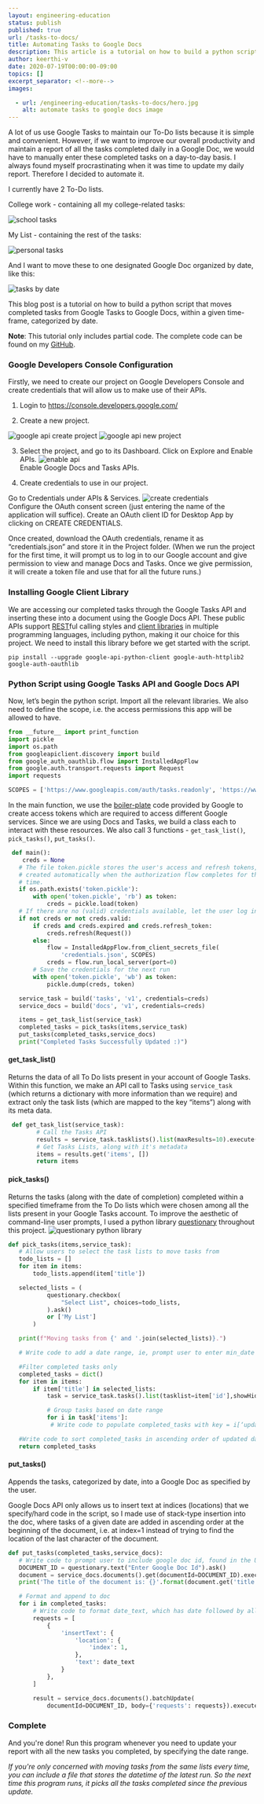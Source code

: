 ```yaml
---
layout: engineering-education
status: publish
published: true
url: /tasks-to-docs/
title: Automating Tasks to Google Docs
description: This article is a tutorial on how to build a python script that moves completed tasks from Google Tasks to Google Docs, within a given time-frame, categorized by date.
author: keerthi-v
date: 2020-07-19T00:00:00-09:00
topics: []
excerpt_separator: <!--more-->
images:

  - url: /engineering-education/tasks-to-docs/hero.jpg
    alt: automate tasks to google docs image
---
```


A lot of us use Google Tasks to maintain our To-Do lists because it is simple and convenient. However, if we want to improve our overall productivity and maintain a report of all the tasks completed daily in a Google Doc, we would have to manually enter these completed tasks on a day-to-day basis. I always found myself procrastinating when it was time to update my daily report. Therefore I decided to automate it.
<!--more-->

I currently have 2 To-Do lists.

College work - containing all my college-related tasks:

![school tasks](./college-work.png)

My List - containing the rest of the tasks:

![personal tasks](./my-list.png)

And I want to move these to one designated Google Doc organized by date, like this:

![tasks by date](./updated-doc.png)

This blog post is a tutorial on how to build a python script that moves completed tasks from Google Tasks to Google Docs, within a given time-frame, categorized by date.

**Note**: This tutorial only includes partial code. The complete code can be found on my [GitHub](https://github.com/keerthivarumbudy/ToDocs/blob/master/app.py).

### Google Developers Console Configuration

Firstly, we need to create our project on Google Developers Console and create credentials that will allow us to make use of their APIs.

1. Login to https://console.developers.google.com/

2. Create a new project.
   
![google api create project](./select-project.png)
   ![google api new project](./create-project.png)
   
3. Select the project, and go to its Dashboard. Click on Explore and Enable APIs.
![enable api](./enable-api.png)<br>
Enable Google Docs and Tasks APIs.

4. Create credentials to use in our project.

Go to Credentials under APIs & Services.
![create credentials](./create-credentials.png)<br>
Configure the OAuth consent screen (just entering the name of the application will suffice). Create an OAuth client ID for Desktop App by clicking on CREATE CREDENTIALS.

Once created, download the OAuth credentials, rename it as “credentials.json” and store it in the Project folder. (When we run the project for the first time, it will prompt us to log in to our Google account and give permission to view and manage Docs and Tasks. Once we give permission, it will create a token file and use that for all the future runs.)

### Installing Google Client Library
We are accessing our completed tasks through the Google Tasks API and inserting these into a document using the Google Docs API. These public APIs support [REST](https://en.wikipedia.org/wiki/Representational_state_transfer)ful calling styles and [client libraries](https://developers.google.com/api-client-library) in multiple programming languages, including python, making it our choice for this project. We need to install this library before we get started with the script.

```
pip install --upgrade google-api-python-client google-auth-httplib2 google-auth-oauthlib
```

### Python Script using Google Tasks API and Google Docs API

Now, let’s begin the python script. Import all the relevant libraries. We also need to define the scope, i.e. the access permissions this app will be allowed to have.

```python
from __future__ import print_function
import pickle
import os.path
from googleapiclient.discovery import build
from google_auth_oauthlib.flow import InstalledAppFlow
from google.auth.transport.requests import Request
import requests

SCOPES = ['https://www.googleapis.com/auth/tasks.readonly', 'https://www.googleapis.com/auth/documents']
```

In the main function, we use the [boiler-plate](https://github.com/gsuitedevs/python-samples/blob/master/tasks/quickstart/quickstart.py) code provided by Google to create access tokens which are required to access different Google services. Since we are using Docs and Tasks, we build a class each to interact with these resources. We also call 3 functions - `get_task_list()`, `pick_tasks()`, `put_tasks()`.	  

```python
 def main():
    creds = None
   # The file token.pickle stores the user's access and refresh tokens, and is
   # created automatically when the authorization flow completes for the first
   # time.
   if os.path.exists('token.pickle'):
       with open('token.pickle', 'rb') as token:
           creds = pickle.load(token)
   # If there are no (valid) credentials available, let the user log in.
   if not creds or not creds.valid:
       if creds and creds.expired and creds.refresh_token:
           creds.refresh(Request())
       else:
           flow = InstalledAppFlow.from_client_secrets_file(
               'credentials.json', SCOPES)
           creds = flow.run_local_server(port=0)
       # Save the credentials for the next run
       with open('token.pickle', 'wb') as token:
           pickle.dump(creds, token)

   service_task = build('tasks', 'v1', credentials=creds)
   service_docs = build('docs', 'v1', credentials=creds)

   items = get_task_list(service_task)
   completed_tasks = pick_tasks(items,service_task)
   put_tasks(completed_tasks,service_docs)
   print("Completed Tasks Successfully Updated :)")


```

#### get_task_list()
Returns the data of all To Do lists present in your account of Google Tasks. Within this function, we make an API call to Tasks using `service_task` (which returns a dictionary with more information than we require) and extract only the task lists (which are mapped to the key “items”) along with its meta data.

```python
 def get_task_list(service_task):  
        # Call the Tasks API  
        results = service_task.tasklists().list(maxResults=10).execute()  
        # Get Tasks Lists, along with it's metadata  
        items = results.get('items', [])  
        return items
```


#### pick_tasks()
Returns the tasks (along with the date of completion) completed within a specified timeframe from the To Do lists which were chosen among all the lists present in your Google Tasks account. To improve the aesthetic of command-line user prompts, I used a python library [questionary](https://pypi.org/project/questionary/) throughout this project. ![questionary python library](./questionary-prompt.png)

```python
def pick_tasks(items,service_task):
   # Allow users to select the task lists to move tasks from
   todo_lists = []
   for item in items:
       todo_lists.append(item['title'])

   selected_lists = (
           questionary.checkbox(
               "Select List", choices=todo_lists,
           ).ask()
           or ['My List']
       )

   print(f"Moving tasks from {' and '.join(selected_lists)}.")

   # Write code to add a date range, ie, prompt user to enter min_date and max_date, and convert these into strings of timeformat: %Y-%m-%dT%H:%M:%S.00Z

   #Filter completed tasks only
   completed_tasks = dict()
   for item in items:
       if item['title'] in selected_lists:
           task = service_task.tasks().list(tasklist=item['id'],showHidden=1,completedMin=min_date,completedMax=max_date).execute()

           # Group tasks based on date range
           for i in task['items']:
           	# Write code to populate completed_tasks with key = i[‘updated’] and value = i[‘title’]. We are concerned with date only, not time, hence splice the date string to only include date

   #Write code to sort completed_tasks in ascending order of updated date
   return completed_tasks
```

#### put_tasks()
Appends the tasks, categorized by date, into a Google Doc as specified by the user.

Google Docs API only allows us to insert text at indices (locations) that we specify/hard code in the script, so I made use of stack-type insertion into the doc, where tasks of a given date are added in ascending order at the beginning of the document, i.e. at index=1 instead of trying to find the location of the last character of the document.

```python
def put_tasks(completed_tasks,service_docs):
   # Write code to prompt user to include google doc id, found in the URL of the document: https://docs.google.com/document/d/DOCUMENT_ID/edit
   DOCUMENT_ID = questionary.text("Enter Google Doc Id").ask()
   document = service_docs.documents().get(documentId=DOCUMENT_ID).execute()
   print('The title of the document is: {}'.format(document.get('title')))

   # Format and append to doc
   for i in completed_tasks:
       # Write code to format date_text, which has date followed by all the tasks completed on that date
       requests = [
           {
               'insertText': {
                   'location': {
                       'index': 1,
                   },
                   'text': date_text
               }
           },
       ]

       result = service_docs.documents().batchUpdate(
           documentId=DOCUMENT_ID, body={'requests': requests}).execute()
```

### Complete
And you're done! Run this program whenever you need to update your report with all the new tasks you completed, by specifying the date range.

*If you're only concerned with moving tasks from the same lists every time, you can include a file that stores the datetime of the latest run. So the next time this program runs, it picks all the tasks completed since the previous update.*
